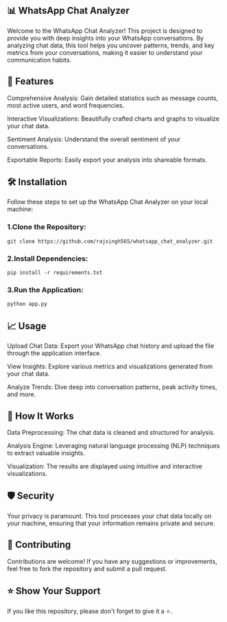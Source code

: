 ## 📊 WhatsApp Chat Analyzer
Welcome to the WhatsApp Chat Analyzer! This project is designed to provide you with deep insights into your WhatsApp conversations. By analyzing chat data, this tool helps you uncover patterns, trends, and key metrics from your conversations, making it easier to understand your communication habits.

## 🚀 Features
Comprehensive Analysis: Gain detailed statistics such as message counts, most active users, and word frequencies.

Interactive Visualizations: Beautifully crafted charts and graphs to visualize your chat data.

Sentiment Analysis: Understand the overall sentiment of your conversations.

Exportable Reports: Easily export your analysis into shareable formats.

## 🛠️ Installation
Follow these steps to set up the WhatsApp Chat Analyzer on your local machine:

### 1.Clone the Repository:
```
git clone https://github.com/rajsingh565/whatsapp_chat_analyzer.git
```

### 2.Install Dependencies:
```
pip install -r requirements.txt
```

### 3.Run the Application:
  ```
python app.py
```

## 📈 Usage
Upload Chat Data: Export your WhatsApp chat history and upload the file through the application interface.

View Insights: Explore various metrics and visualizations generated from your chat data.

Analyze Trends: Dive deep into conversation patterns, peak activity times, and more.

## 🧠 How It Works
Data Preprocessing: The chat data is cleaned and structured for analysis.

Analysis Engine: Leveraging natural language processing (NLP) techniques to extract valuable insights.

Visualization: The results are displayed using intuitive and interactive visualizations.

## 🛡️ Security
Your privacy is paramount. This tool processes your chat data locally on your machine, ensuring that your information remains private and secure.

## 🤝 Contributing
  Contributions are welcome! If you have any suggestions or improvements, feel free to fork the repository and submit a pull request.

## ⭐ Show Your Support

If you like this repository, please don't forget to give it a ⭐.

